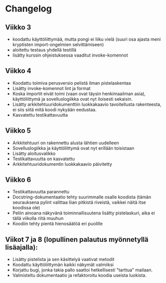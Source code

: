 # Changelog

## Viikko 3

- koodattu käyttöliittymää, mutta pongi ei liiku vielä (suuri osa ajasta meni kryptisten import-ongelmien selvittämiseen)
- aloitettu testaus yhdellä testillä
- lisätty kurssin ohjeistuksessa vaaditut invoke-komennot

## Viikko 4

- Koodattu toimiva perusversio pelistä ilman pistelaskentaa
- Lisätty invoke-komennot lint ja format
- Koska importit eivät toimi (vaan ovat täysin henkimaailman asia), käyttöliittymä ja sovelluslogiikka ovat nyt iloisesti sekaisin.
- Lisätty arkkitehtuuridokumenttiin luokkakaavio tavoitellusta rakenteesta, ei siis siitä mitä koodi nykyään eedustaa.
- Kasvatettu testikattavuutta

## Viikko 5

- Arkkitehtuuri on rakennettu alusta lähtien uudelleen
- Sovelluslogiikka ja käyttöliittymä ovat nyt erillään toisistaan
- Lisätty aloitusvalikko
- Testikattavuutta on kasvatettu
- Arkkitehtuuridokumentin luokkakaavio päivitetty

## Viikko 6

- Testikattavuutta parannettu
- Docstring-dokumentaatio tehty suurimmalle osalle koodista (tämän seurauksena pylint valittaa liian pitkistä riveistä, vaikkei näitä itse koodissa ole)
- Peliin ainoana näkyvänä toiminnallisuutena lisätty pistelaskuri, aika ei tällä viikolla riitä muuhun
- Koodiin tehty pientä hienosäätöä eri puolille

## Viikot 7 ja 8 (lopullinen palautus myönnetyllä lisäajalla):

- Lisätty pistelista ja sen käsittelyä vaativat metodit
- Koodattu käyttöliittymän kaikki näkymät valmiiksi
- Korjattu bugi, jonka takia pallo saattoi hetkellisesti "tarttua" mailaan.
- Valmisteltu dokumentaatio ja refaktoroitu koodia useista luokista.